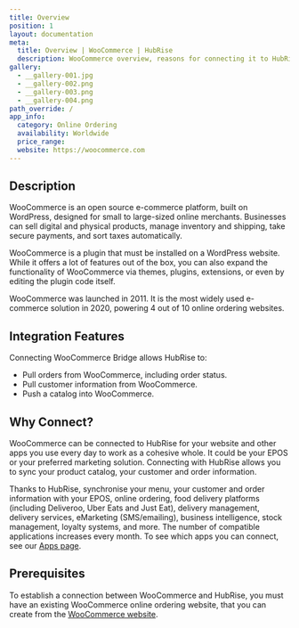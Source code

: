 ```yaml
---
title: Overview
position: 1
layout: documentation
meta:
  title: Overview | WooCommerce | HubRise
  description: WooCommerce overview, reasons for connecting it to HubRise and summary of integrated features. Synchronise data between your EPOS and your apps.
gallery:
  - __gallery-001.jpg
  - __gallery-002.png
  - __gallery-003.png
  - __gallery-004.png
path_override: /
app_info:
  category: Online Ordering
  availability: Worldwide
  price_range:
  website: https://woocommerce.com
---
```


## Description

WooCommerce is an open source e-commerce platform, built on WordPress, designed for small to large-sized online merchants. Businesses can sell digital and physical products, manage inventory and shipping, take secure payments, and sort taxes automatically.

WooCommerce is a plugin that must be installed on a WordPress website. While it offers a lot of features out of the box, you can also expand the functionality of WooCommerce via themes, plugins, extensions, or even by editing the plugin code itself.

WooCommerce was launched in 2011. It is the most widely used e-commerce solution in 2020, powering 4 out of 10 online ordering websites.

## Integration Features

Connecting WooCommerce Bridge allows HubRise to:

- Pull orders from WooCommerce, including order status.
- Pull customer information from WooCommerce.
- Push a catalog into WooCommerce.

## Why Connect?

WooCommerce can be connected to HubRise for your website and other apps you use every day to work as a cohesive whole. It could be your EPOS or your preferred marketing solution. Connecting with HubRise allows you to sync your product catalog, your customer and order information.

Thanks to HubRise, synchronise your menu, your customer and order information with your EPOS, online ordering, food delivery platforms (including Deliveroo, Uber Eats and Just Eat), delivery management, delivery services, eMarketing (SMS/emailing), business intelligence, stock management, loyalty systems, and more. The number of compatible applications increases every month. To see which apps you can connect, see our [Apps page](/apps).

## Prerequisites

To establish a connection between WooCommerce and HubRise, you must have an existing WooCommerce online ordering website, that you can create from the [WooCommerce website](https://woocommerce.com).
